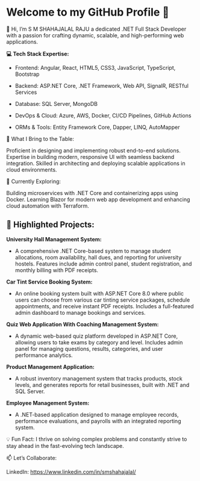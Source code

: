 # Welcome to my GitHub Profile  👋

👋 Hi, I’m S M SHAHAJALAL RAJU a dedicated .NET Full Stack Developer with a passion for crafting dynamic, scalable, and high-performing web applications.

**💻 Tech Stack Expertise:**

- Frontend: Angular, React, HTML5, CSS3, JavaScript, TypeScript, Bootstrap

- Backend: ASP.NET Core, .NET Framework, Web API, SignalR, RESTful Services

- Database: SQL Server, MongoDB

- DevOps & Cloud: Azure, AWS, Docker, CI/CD Pipelines, GitHub Actions

- ORMs & Tools: Entity Framework Core, Dapper, LINQ, AutoMapper

🚀 What I Bring to the Table:

Proficient in designing and implementing robust end-to-end solutions.
Expertise in building modern, responsive UI with seamless backend integration.
Skilled in architecting and deploying scalable applications in cloud environments.

🌱 Currently Exploring:

Building microservices with .NET Core and containerizing apps using Docker.
Learning Blazor for modern web app development and enhancing cloud automation with Terraform.

## 📂 Highlighted Projects:
**University Hall Management System:** 
- A comprehensive .NET Core-based system to manage student allocations, room availability, hall dues, and reporting for university hostels. Features include admin control panel, student registration, and monthly billing with PDF receipts.

**Car Tint Service Booking System:**
- An online booking system built with ASP.NET Core 8.0 where public users can choose from various car tinting service packages, schedule appointments, and receive instant PDF receipts. Includes a full-featured admin dashboard to manage bookings and services.

**Quiz Web Application With Coaching Management System:**
- A dynamic web-based quiz platform developed in ASP.NET Core, allowing users to take exams by category and level. Includes admin panel for managing questions, results, categories, and user performance analytics.

**Product Management Application:** 
- A robust inventory management system that tracks products, stock levels, and generates reports for retail businesses, built with .NET and SQL Server.

**Employee Management System:** 
- A .NET-based application designed to manage employee records, performance evaluations, and payrolls with an integrated reporting system.


💡 Fun Fact: 
I thrive on solving complex problems and constantly strive to stay ahead in the fast-evolving tech landscape.

📫 Let’s Collaborate:

LinkedIn: https://www.linkedin.com/in/smshahajalal/

